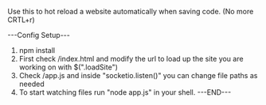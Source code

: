 Use this to hot reload a website automatically when saving code. (No more CRTL+r)

---Config Setup---
1) npm install
2) First check /index.html and modify the url to load up the site you are working on with $(".loadSite")
3) Check /app.js and inside "socketio.listen()" you can change file paths as needed
4) To start watching files run "node app.js" in your shell.
---END---
